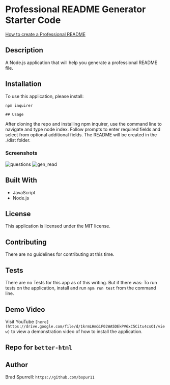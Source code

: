 # Professional README Generator Starter Code

[How to create a Professional README](./readme-guide.md)

## Description
A Node.js application that will help you generate a professional README file.

## Installation
To use this application, please install: 
```
npm inquirer
```
    ## Usage
After cloning the repo and installing npm inquirer, use the command line to navigate and type node index. Follow prompts to enter required fields and select from optional additional fields. The README will be created in the ./dist folder. 

    
### Screenshots

![questions](https://user-images.githubusercontent.com/63411329/117542053-ed165480-afe4-11eb-8d66-89a7e29081d4.png)
![gen_read](https://user-images.githubusercontent.com/63411329/117542127-5a29ea00-afe5-11eb-9ddc-4a8d1123f49a.png)


## Built With

* JavaScript
* Node.js

## License
This application is licensed under the MIT license.
    
## Contributing
There are no guidelines for contributing at this time.
    
## Tests
There are no Tests for this app as of this writing.
But if there was:
To run tests on the application, install
and run `npm run test` from the command line.

## Demo Video
Visit YouTube `[here](https://drive.google.com/file/d/1krmLHmGiF02WA5DEkPV6xC5Citu4csOI/view)` to view a demonstration video of how to install the application.

## Repo for `better-html`

## Author
Brad Spurrell: `https://github.com/bspur11`
